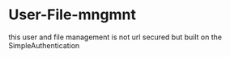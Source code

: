 # User-File-mngmnt
this user and file management is not url secured but built on the SimpleAuthentication  
